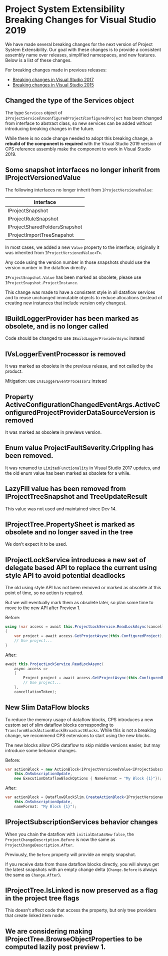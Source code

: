 # Project System Extensibility Breaking Changes for Visual Studio 2019

We have made several breaking changes for the next version of Project System Extensibility. Our goal with these changes is to provide a consistent assembly name over releases, simplified namespaces, and new features. Below is a list of these changes.

For breaking changes made in previous releases:
  * [Breaking changes in Visual Studio 2017](breaking_changes_visual_studio_2017.md)
  * [Breaking changes in Visual Studio 2015](VS2013_vs_VS2015.md)

## Changed the type of the Services object

The type `Services` object of `IProjectService`/`UnconfiguredProject`/`ConfiguredProject` has been changed from interface to abstract class, so new services can be added without introducing breaking changes in the future.

While there is no code change needed to adopt this breaking change, a **rebuild of the component is required** with the Visual Studio 2019 version of CPS reference assembly make the component to work in Visual Studio 2019.

## Some snapshot interfaces no longer inherit from IProjectVersionedValue

The following interfaces no longer inherit from `IProjectVersionedValue`:

| Interface |
| --- |
| IProjectSnapshot |
| IProjectRuleSnapshot |
| IProjectSharedFoldersSnapshot |
| IProjectImportTreeSnapshot |

In most cases, we added a new `Value` property to the interface; originally it was inherited from `IProjectVersionedValue<T>`.

Any code using the version number in those snapshots should use the version number in the dataflow directly.

`IProjectSnapshot.Value` has been marked as obsolete, please use `IProjectSnapshot.ProjectInstance`.

This change was made to have a consistent style in all dataflow services and to reuse unchanged immutable objects to reduce allocations (instead of creating new instances that include version only changes).

## IBuildLoggerProvider has been marked as obsolete, and is no longer called

Code should be changed to use `IBuildLoggerProviderAsync` instead

## IVsLoggerEventProcessor is removed

It was marked as obsolete in the previous release, and not called by the product.

Mitigation: use `IVsLoggerEventProcessor2` instead

## Property ActiveConfigurationChangedEventArgs.ActiveConfiguredProjectProviderDataSourceVersion is removed

It was marked as obsolete in previews version.

## Enum value ProjectFaultSeverity.Crippling has been removed.

It was renamed to `LimitedFunctionality` in Visual Studio 2017 updates, and the old enum value has been marked as obsolete for a while.

## LazyFill value has been removed from IProjectTreeSnapshot and TreeUpdateResult

This value was not used and maintained since Dev 14.

## IProjectTree.PropertySheet is marked as obsolete and no longer saved in the tree

We don't expect it to be used.

## IProjectLockService introduces a new set of delegate based API to replace the current using style API to avoid potential deadlocks

The old using style API has not been removed or marked as obsolete at this point of time, so no action is required.

But we will eventually mark them as obsolete later, so plan some time to move to the new API after Preview 1.

Before:
```csharp
using (var access = await this.ProjectLockService.ReadLockAsync(cancellationToken))
{
    var project = await access.GetProjectAsync(this.ConfiguredProject);
    // Use project...
}
```
	
After:
```csharp
await this.ProjectLockService.ReadLockAsync(
    async access =>
    {
        Project project = await access.GetProjectAsync(this.ConfiguredProject);
        // Use project...
    },
    cancellationToken);
```

## New Slim DataFlow blocks

To reduce the memory usage of dataflow blocks, CPS introduces a new custom set of slim dataflow blocks corresponding to `TransformBlock`/`ActionBlock`/`BroadcastBlocks`.
While this is not a breaking change, we recommend CPS extensions to start using the new blocks.

The new blocks allow CPS dataflow to skip middle versions easier, but may introduce some behavior changes.

Before:
```csharp
var actionBlock = new ActionBlock<IProjectVersionedValue<IProjectSubscriptionUpdate>>(
    this.OnSubscriptionUpdate,
    new ExecutionDataflowBlockOptions { NameFormat = "My Block {1}"});
```

After:
```csharp
var actionBlock = DataflowBlockSlim.CreateActionBlock<IProjectVersionedValue<IProjectSubscriptionUpdate>>(
    this.OnSubscriptionUpdate,
    nameFormat: "My Block {1}");
```

## IProjectSubscriptionServices behavior changes

When you chain the dataflow with `initialDataAsNew` `false`, the `ProjectChangeDescription.Before` is now the same as `ProjectChangeDescription.After`.

Previously, the `Before` property will provide an empty snapshot.

If you receive data from those dataflow blocks directly, you will always get the latest snapshots with an empty change delta (`Change.Before` is always the same as `Change.After`).

## IProjectTree.IsLinked is now preserved as a flag in the project tree flags

This doesn't affect code that access the property, but only tree providers that create linked item node.

## We are considering making IProjectTree.BrowseObjectProperties to be computed lazily post preview 1.
